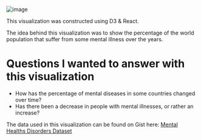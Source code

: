 ![image](https://user-images.githubusercontent.com/12739451/95379515-b5a2c680-08a2-11eb-9de9-33570f2238c9.png)

This visualization was constructed using D3 & React.

The idea behind this visualization was to show the percentage of the world population that suffer from some mental illness over the years.

# Questions I wanted to answer with this visualization

- How has the percentage of mental diseases in some countries changed over time?
- Has there been a decrease in people with mental illnesses, or rather an increase?

The data used in this visualization can be found on Gist here: 
[Mental Healths Disorders Dataset](https://gist.github.com/fmejias/8df2a27f1285576ae3cf4d67c3368144)